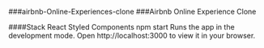 ###airbnb-Online-Experiences-clone
###Airbnb Online Experience Clone


####Stack React  Styled Components  npm start Runs the app in the development mode. Open http://localhost:3000 to view it in your browser.
